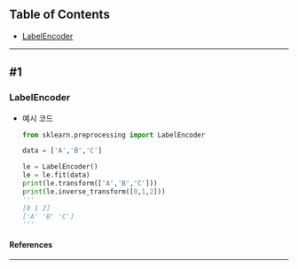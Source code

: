 ## Table of Contents

- [LabelEncoder](#1)

---

## #1

### LabelEncoder
- 예시 코드
    ```python
    from sklearn.preprocessing import LabelEncoder

    data = ['A','B','C']

    le = LabelEncoder()
    le = le.fit(data)
    print(le.transform(['A','B','C']))
    print(le.inverse_transform([0,1,2]))
    '''
    [0 1 2]
    ['A' 'B' 'C']
    '''
    ```

#### References

---
